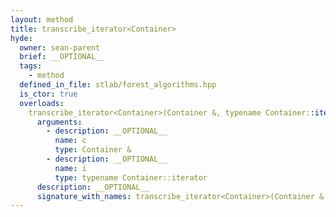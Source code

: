 ```yaml
---
layout: method
title: transcribe_iterator<Container>
hyde:
  owner: sean-parent
  brief: __OPTIONAL__
  tags:
    - method
  defined_in_file: stlab/forest_algorithms.hpp
  is_ctor: true
  overloads:
    transcribe_iterator<Container>(Container &, typename Container::iterator):
      arguments:
        - description: __OPTIONAL__
          name: c
          type: Container &
        - description: __OPTIONAL__
          name: i
          type: typename Container::iterator
      description: __OPTIONAL__
      signature_with_names: transcribe_iterator<Container>(Container & c, typename Container::iterator i)
---
```

